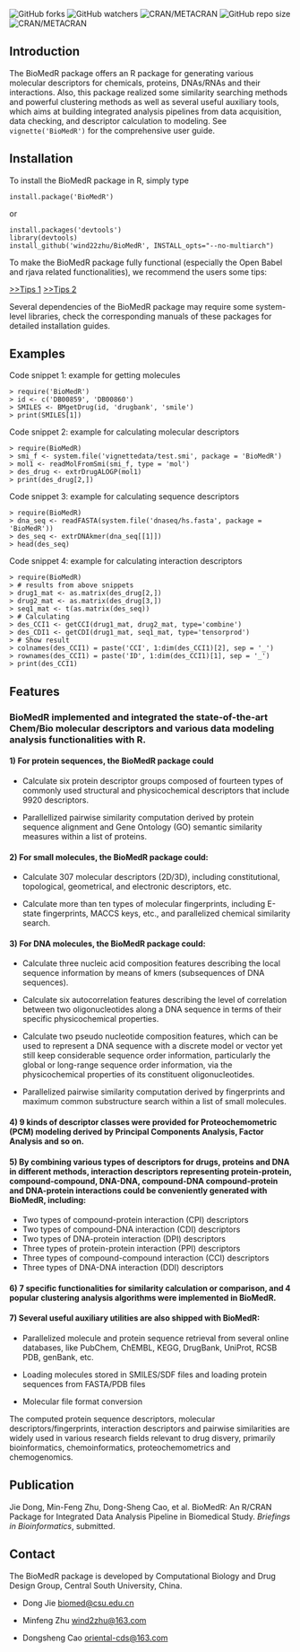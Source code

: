 ![GitHub forks](https://img.shields.io/github/forks/wind22zhu/BioMedR.svg?style=social)
![GitHub watchers](https://img.shields.io/github/watchers/wind22zhu/BioMedR.svg?style=social)
![CRAN/METACRAN](https://img.shields.io/cran/v/BioMedR.svg?color=green)
![GitHub repo size](https://img.shields.io/github/repo-size/wind22zhu/BioMedR.svg)
![CRAN/METACRAN](https://img.shields.io/cran/l/BioMedR.svg?color=red&style=plastic)

## Introduction

The BioMedR package offers an R package for generating various molecular descriptors for chemicals, proteins, DNAs/RNAs and their interactions. Also, this package realized some similarity searching methods and powerful clustering methods as well as several useful auxiliary tools, which aims at building integrated analysis pipelines from data acquisition, data checking, and descriptor calculation to modeling. See `vignette('BioMedR')` for the comprehensive user guide.

## Installation

To install the BioMedR package in R, simply type

   ```
   install.package('BioMedR')
   ```
or 
   ```
   install.packages('devtools')
   library(devtools)
   install_github('wind22zhu/BioMedR', INSTALL_opts="--no-multiarch")
   ```
To make the BioMedR package fully functional (especially the Open Babel and rjava related functionalities), we recommend the users some tips: 

[>>Tips 1](http://projects.scbdd.com/si/install_biomedr_tips.pdf)
[>>Tips 2](http://projects.scbdd.com/si/install_rjava.pdf)

Several dependencies of the BioMedR package may require some system-level libraries, check the corresponding manuals of these packages for detailed installation guides.
## Examples
Code snippet 1: example for getting molecules
 ```
> require('BioMedR')
> id <- c('DB00859', 'DB00860')
> SMILES <- BMgetDrug(id, 'drugbank', 'smile')
> print(SMILES[1])
 ```
Code snippet 2: example for calculating molecular descriptors
```
> require(BioMedR)
> smi_f <- system.file('vignettedata/test.smi', package = 'BioMedR')
> mol1 <- readMolFromSmi(smi_f, type = 'mol')
> des_drug <- extrDrugALOGP(mol1)
> print(des_drug[2,])
```
Code snippet 3: example for calculating sequence descriptors
```
> require(BioMedR)
> dna_seq <- readFASTA(system.file('dnaseq/hs.fasta', package = 'BioMedR'))
> des_seq <- extrDNAkmer(dna_seq[[1]])
> head(des_seq)
```
Code snippet 4: example for calculating interaction descriptors
```
> require(BioMedR)
> # results from above snippets
> drug1_mat <- as.matrix(des_drug[2,])
> drug2_mat <- as.matrix(des_drug[3,])
> seq1_mat <- t(as.matrix(des_seq))
> # Calculating
> des_CCI1 <- getCCI(drug1_mat, drug2_mat, type='combine')
> des_CDI1 <- getCDI(drug1_mat, seq1_mat, type='tensorprod')
> # Show result
> colnames(des_CCI1) = paste('CCI', 1:dim(des_CCI1)[2], sep = '_')
> rownames(des_CCI1) = paste('ID', 1:dim(des_CCI1)[1], sep = '_')
> print(des_CCI1)
```

## Features


### BioMedR implemented and integrated the state-of-the-art Chem/Bio molecular descriptors and various data modeling analysis functionalities with R. 
#### 1) For protein sequences, the BioMedR package could

  * Calculate six protein descriptor groups composed of fourteen types of commonly used structural and physicochemical descriptors that include 9920 descriptors.

  * Parallellized pairwise similarity computation derived by protein sequence alignment and Gene Ontology (GO) semantic similarity measures within a list of proteins.

#### 2) For small molecules, the BioMedR package could:

  * Calculate 307 molecular descriptors (2D/3D), including constitutional, topological, geometrical, and electronic descriptors, etc.

  * Calculate more than ten types of molecular fingerprints, including E-state fingerprints, MACCS keys, etc., and parallelized chemical similarity search.
 

#### 3) For DNA molecules, the BioMedR package could:

  * Calculate three nucleic acid composition features describing the local sequence information by means of kmers (subsequences of DNA sequences).

  * Calculate  six autocorrelation features describing the level of correlation between  two oligonucleotides along a DNA sequence in terms of their specific physicochemical properties.
 
  * Calculate two pseudo nucleotide composition features, which can be used to represent a DNA sequence with a discrete model or vector yet still keep considerable sequence order information, particularly the global or long-range sequence order information, via the physicochemical properties of its constituent oligonucleotides.

  * Parallelized pairwise similarity computation derived by fingerprints and maximum common substructure search within a list of small molecules.

#### 4) 9 kinds of descriptor classes were provided for Proteochemometric (PCM) modeling derived by Principal Components Analysis, Factor Analysis and so on. 

#### 5) By combining various types of descriptors for drugs, proteins and DNA in different methods, interaction descriptors representing protein-protein, compound-compound, DNA-DNA,  compound-DNA compound-protein and DNA-protein interactions could be conveniently generated with BioMedR, including:

  * Two types of compound-protein interaction (CPI) descriptors
  * Two types of compound-DNA interaction (CDI) descriptors 
  * Two types of DNA-protein interaction (DPI) descriptors
  * Three types of protein-protein interaction (PPI) descriptors
  * Three types of compound-compound interaction (CCI) descriptors
  * Three types of DNA-DNA interaction (DDI) descriptors

#### 6) 7 specific functionalities for similarity calculation or comparison, and 4 popular clustering analysis algorithms were implemented in BioMedR.

#### 7) Several useful auxiliary utilities are also shipped with BioMedR:

  * Parallelized molecule and protein sequence retrieval from several online databases, like PubChem, ChEMBL, KEGG, DrugBank, UniProt, RCSB PDB, genBank, etc.

  * Loading molecules stored in SMILES/SDF files and loading protein sequences from FASTA/PDB files

  * Molecular file format conversion

The computed protein sequence descriptors, molecular descriptors/fingerprints, interaction descriptors and pairwise similarities are widely used in various research fields relevant to drug disvery, primarily bioinformatics, chemoinformatics, proteochemometrics and chemogenomics.

## Publication
Jie Dong, Min-Feng Zhu, Dong-Sheng Cao, et al. BioMedR: An R/CRAN Package for Integrated Data Analysis Pipeline in Biomedical Study. *Briefings in Bioinformatics*, submitted.

## Contact

The BioMedR package is developed by Computational Biology and Drug Design Group, Central South University, China.
  
  * Dong Jie <biomed@csu.edu.cn> 

  * Minfeng Zhu <wind2zhu@163.com>

  * Dongsheng Cao <oriental-cds@163.com>

